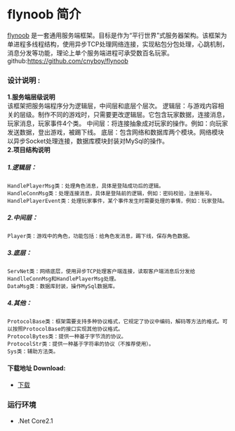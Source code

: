 # flynoob 简介 
  [flynoob](https://github.com/cnyboy/flynoob) 是一套通用服务端框架。目标是作为“平行世界”式服务器架构。该框架为单进程多线程结构，使用异步TCP处理网络连接，实现粘包分包处理，心跳机制，消息分发等功能，理论上单个服务端进程可承受数百名玩家。github:https://github.com/cnyboy/flynoob
  
### 设计说明 :

**1.服务端层级说明**  
  该框架把服务端程序分为逻辑层，中间层和底层个层次。
  逻辑层：与游戏内容相关的层级。制作不同的游戏时，只需要更改逻辑层。它包含玩家数据，连接消息，玩家消息，玩家事件4个类。
  中间层：将连接抽象成对玩家的操作。例如：向玩家发送数据，登出游戏，被踢下线。
  底层：包含网络和数据库两个模块。网络模块以异步Socket处理连接，数据库模块封装对MySql的操作。  
**2.项目结构说明**  
 ##### 1.逻辑层：  
    HandlePlayerMsg类：处理角色消息，具体是登陆成功后的逻辑。  
    HandleConnMsg类：处理连接消息，具体是登陆前的逻辑，例如：密码校验，注册账号。  
    HandlePlayerEvent类：处理玩家事件，某个事件发生时需要处理的事情，例如：玩家登陆。  
 ##### 2.中间层：  
    Player类：游戏中的角色，功能包括：给角色发消息，踢下线，保存角色数据。  
 ##### 3.底层：  
    ServNet类：网络底层，使用异步TCP处理客户端连接，读取客户端消息后分发给HandlleConnMsg和HandlePlayerMsg处理。  
    DataMsg类：数据库封装，操作MySql数据库。  
 ##### 4.其他：  
    ProtocolBase类：框架需要支持多种协议格式，它规定了协议中编码，解码等方法的格式。可以按照ProtocolBase的接口实现其他协议格式。  
    ProtocolBytes类：提供一种基于字节流的协议。  
    ProtocolStr类：提供一种基于字符串的协议（不推荐使用）。  
    Sys类：辅助方法类。  




#### 下载地址 Download:

* [下载](https://github.com/cnyboy/flynoob)

### 运行环境
* .Net Core2.1


